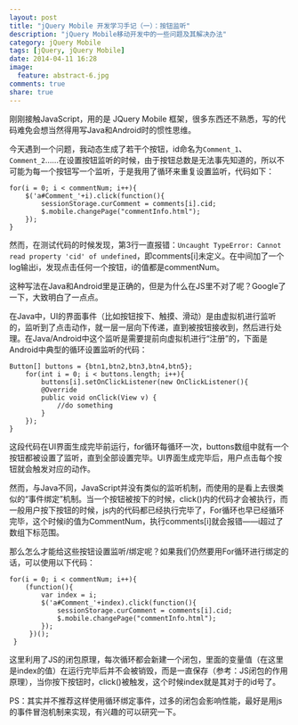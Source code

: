 ```yaml
---
layout: post
title: "jQuery Mobile 开发学习手记（一）：按钮监听"
description: "jQuery Mobile移动开发中的一些问题及其解决办法"
category: jQuery Mobile
tags: [jQuery, jQuery Mobile]
date: 2014-04-11 16:28
image:
  feature: abstract-6.jpg
comments: true
share: true
---
```


刚刚接触JavaScript，用的是 JQuery Mobile 框架，很多东西还不熟悉，写的代码难免会想当然得用写Java和Android时的惯性思维。

今天遇到一个问题，我动态生成了若干个按钮，id命名为`Comment_1`、`Comment_2`……在设置按钮监听的时候，由于按钮总数是无法事先知道的，所以不可能为每一个按钮写一个监听，于是我用了循环来重复设置监听，代码如下：

	for(i = 0; i < commentNum; i++){
		$('a#Comment_'+i).click(function(){
			sessionStorage.curComment = comments[i].cid;
			$.mobile.changePage("commentInfo.html");
		});
	}

然而，在测试代码的时候发现，第3行一直报错：`Uncaught TypeError: Cannot read property 'cid' of undefined`，即comments[i]未定义。在中间加了一个log输出i，发现点击任何一个按钮，i的值都是commentNum。

这种写法在Java和Android里是正确的，但是为什么在JS里不对了呢？Google了一下，大致明白了一点点。

在Java中，UI的界面事件（比如按钮按下、触摸、滑动）是由虚拟机进行监听的，监听到了点击动作，就一层一层向下传递，直到被按钮接收到，然后进行处理。在Java/Android中这个监听是需要提前向虚拟机进行“注册”的，下面是Android中典型的循环设置监听的代码：

	Button[] buttons = {btn1,btn2,btn3,btn4,btn5};
		for(int i = 0; i < buttons.length; i++){
			buttons[i].setOnClickListener(new OnClickListener(){
			@Override
			public void onClick(View v) {
				//do something
			}
		});
	}

这段代码在UI界面生成完毕前运行，for循环每循环一次，buttons数组中就有一个按钮都被设置了监听，直到全部设置完毕。UI界面生成完毕后，用户点击每个按钮就会触发对应的动作。

然而，与Java不同，JavaScript并没有类似的监听机制，而使用的是看上去很类似的“事件绑定”机制。当一个按钮被按下的时候，click()内的代码才会被执行，而一般用户按下按钮的时候，js内的代码都已经执行完毕了，For循环也早已经循环完毕，这个时候i的值为CommentNum，执行comments[i]就会报错——i超过了数组下标范围。

那么怎么才能给这些按钮设置监听/绑定呢？如果我们仍然要用For循环进行绑定的话，可以使用以下代码：

	for(i = 0; i < commentNum; i++){
		(function(){
			var index = i;
			$('a#Comment_'+index).click(function(){
				sessionStorage.curComment = comments[i].cid;
				$.mobile.changePage("commentInfo.html");
			});
		 })();
	 }
 
这里利用了JS的闭包原理，每次循环都会新建一个闭包，里面的变量值（在这里是index的值）在运行完毕后并不会被销毁，而是一直保存（参考：JS闭包的作用原理），当你按下按钮时，click()被触发，这个时候index就是其对于的id号了。

PS：其实并不推荐这样使用循环绑定事件，过多的闭包会影响性能，最好是用js的事件冒泡机制来实现，有兴趣的可以研究一下。